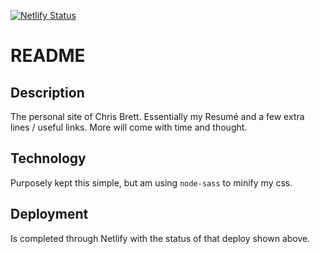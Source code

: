 [![Netlify Status](https://api.netlify.com/api/v1/badges/be74a538-12ab-4c16-a9bf-0a60ae37989e/deploy-status)](https://app.netlify.com/sites/hardcore-newton-661e6f/deploys)

# README

## Description

The personal site of Chris Brett. Essentially my Resumé and a few extra lines / useful links. More will come with time and thought.

## Technology

Purposely kept this simple, but am using `node-sass` to minify my css.

## Deployment

Is completed through Netlify with the status of that deploy shown above.
